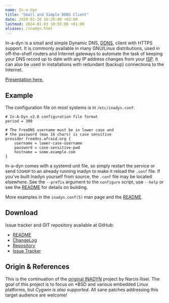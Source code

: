```yaml
---
name: In-a-dyn
title: "Small and Simple DDNS Client"
date: 2020-02-20 16:29:00 +02:00
lastmod: 2024-01-03 10:55:00 +01:00
aliases: /inadyn.html
---
```


In-a-dyn is a small and simple Dynamic DNS, [DDNS][1], client with HTTPS
support.  It is commonly available in many GNU/Linux distributions, used
in off-the-shelf routers  and Internet gateways to automate  the task of
keeping your DNS record up to date with any IP address changes from your
[ISP][2].  It can also be  used in installations with redundant (backup)
connections to the Internet.

[Presentation here.](https://docs.google.com/presentation/d/14rT-LB5Ea_aHamlMFzVvT92ZU1DMWzVhav9OMOiVkpI/edit?usp=sharing)


Example
-------

The configuration file on most systems is in `/etc/inadyn.conf`:

    # In-A-Dyn v2.0 configuration file format
    period = 300
    
    # The FreeDNS username must be in lower case and
    # the password (max 16 chars) is case sensitive
    provider freedns.afraid.org {
        username = lower-case-username
        password = case-sensitive-pwd
        hostname = some.example.com
    }

In-a-dyn comes with a systemd unit file, so simply restart the service or
send `SIGHUP` to an already running inadyn to make it reload the `.conf`
file.  If you've built Inadyn yourself from source, the `.conf` file may
be located elsewhere.  See the `--prefix` argument to the `configure`
script, use `--help` or see the [README][] for details on building.

More examples in the `inadyn.conf(5)` man page and the [README][].


Download
--------

Issue tracker and GIT repository available at GitHub:

* [README][]
* [ChangeLog](https://github.com/troglobit/inadyn/blob/master/ChangeLog.md)
* [Repository](https://github.com/troglobit/inadyn)
* [Issue Tracker](https://github.com/troglobit/inadyn/issues)


Origin & References
-------------------

This is  the continuation  of the  [original INADYN][origin]  project by
Narcis  Ilisei.  The  goal of  this  project is  to focus  on \*BSD  and
various embedded Linux  platforms, but *Cygwin is  also supported*.  All
sane patches addressing this target audience are welcome!


[1]: https://en.wikipedia.org/wiki/Dynamic_DNS
[2]: https://en.wikipedia.org/wiki/ISP
[README]: https://github.com/troglobit/inadyn/blob/master/README.md
[origin]: http://www.inatech.eu/inadyn/
